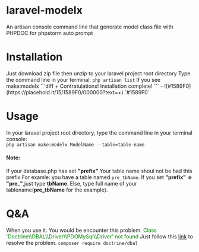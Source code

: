 # laravel-modelx
An artisan console command line that generate model class file with PHPDOC for phpstorm auto prompt <br>

<h1>Installation</h1>
Just download zip file then unzip to your laravel project root directory
Type the command line in your terminal:
<code>php artisan list</code>
If you see make:modelx
```diff
+ Contratulations! Installation complete!
```
- ![#1589F0](https://placehold.it/15/1589F0/000000?text=+) `#1589F0`



<h1>Usage</h1>
In your laravel project root directory, type the command line in your terminal console:<br>
<code>php artisan make:modelx ModelName --table=table-name</code><br>
<h4>Note:</h4> If your database.php has set <b>"prefix"</b>.Your table name shoul not be had this prefix.For examle: you have a table named <code>pre_tbName</code>. If you set <b>"prefix" => "pre_"</b>,just type <b>tbName</b>. Else, type full name of your tablename(<b>pre_tbName</b> for the example).

<h1>Q&A</h1>
When you use it. You would be encounter this problem:
<span style="color:green">Class 'Doctrine\\DBAL\\Driver\\PDOMySql\\Driver' not found</span>
Just follow this <a href="https://stackoverflow.com/questions/33817983/artisan-migration-error-class-doctrine-dbal-driver-pdomysql-driver-not-fo">link</a> to resolve the problem.
<code>composer require doctrine/dbal</code>

